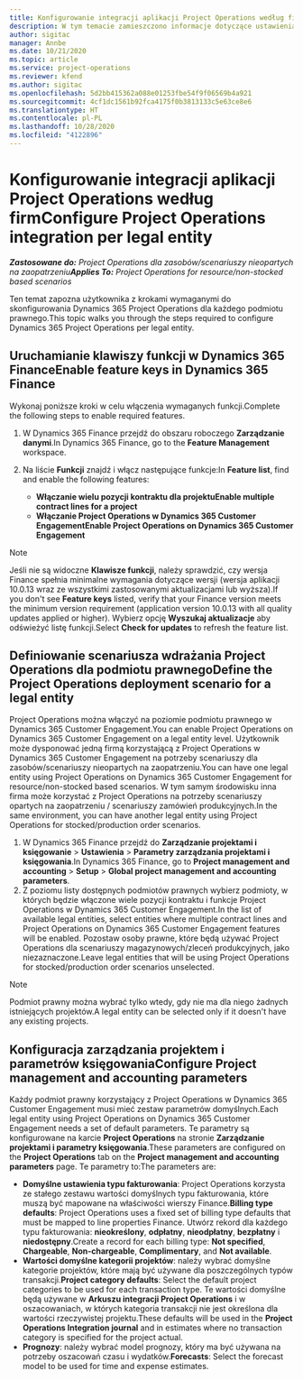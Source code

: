 ```yaml
---
title: Konfigurowanie integracji aplikacji Project Operations według firm
description: W tym temacie zamieszczono informacje dotyczące ustawienia integracji danych dotyczących podmiotu prawnego w Project Operations.
author: sigitac
manager: Annbe
ms.date: 10/21/2020
ms.topic: article
ms.service: project-operations
ms.reviewer: kfend
ms.author: sigitac
ms.openlocfilehash: 5d2bb415362a088e01253fbe54f9f06569b4a921
ms.sourcegitcommit: 4cf1dc1561b92fca4175f0b3813133c5e63ce8e6
ms.translationtype: HT
ms.contentlocale: pl-PL
ms.lasthandoff: 10/28/2020
ms.locfileid: "4122896"
---
```

# <a name="configure-project-operations-integration-per-legal-entity"></a><span data-ttu-id="d7405-103">Konfigurowanie integracji aplikacji Project Operations według firm</span><span class="sxs-lookup"><span data-stu-id="d7405-103">Configure Project Operations integration per legal entity</span></span> 

<span data-ttu-id="d7405-104">_**Zastosowane do:** Project Operations dla zasobów/scenariuszy nieopartych na zaopatrzeniu_</span><span class="sxs-lookup"><span data-stu-id="d7405-104">_**Applies To:** Project Operations for resource/non-stocked based scenarios_</span></span>

<span data-ttu-id="d7405-105">Ten temat zapozna użytkownika z krokami wymaganymi do skonfigurowania Dynamics 365 Project Operations dla każdego podmiotu prawnego.</span><span class="sxs-lookup"><span data-stu-id="d7405-105">This topic walks you through the steps required to configure Dynamics 365 Project Operations per legal entity.</span></span>

## <a name="enable-feature-keys-in-dynamics-365-finance"></a><span data-ttu-id="d7405-106">Uruchamianie klawiszy funkcji w Dynamics 365 Finance</span><span class="sxs-lookup"><span data-stu-id="d7405-106">Enable feature keys in Dynamics 365 Finance</span></span>

<span data-ttu-id="d7405-107">Wykonaj poniższe kroki w celu włączenia wymaganych funkcji.</span><span class="sxs-lookup"><span data-stu-id="d7405-107">Complete the following steps to enable required features.</span></span>

1. <span data-ttu-id="d7405-108">W Dynamics 365 Finance przejdź do obszaru roboczego **Zarządzanie danymi**.</span><span class="sxs-lookup"><span data-stu-id="d7405-108">In Dynamics 365 Finance, go to the **Feature Management** workspace.</span></span>
2. <span data-ttu-id="d7405-109">Na liście **Funkcji** znajdź i włącz następujące funkcje:</span><span class="sxs-lookup"><span data-stu-id="d7405-109">In **Feature list**, find and enable the following features:</span></span>
  
    - <span data-ttu-id="d7405-110">**Włączanie wielu pozycji kontraktu dla projektu**</span><span class="sxs-lookup"><span data-stu-id="d7405-110">**Enable multiple contract lines for a project**</span></span>
    - <span data-ttu-id="d7405-111">**Włączanie Project Operations w Dynamics 365 Customer Engagement**</span><span class="sxs-lookup"><span data-stu-id="d7405-111">**Enable Project Operations on Dynamics 365 Customer Engagement**</span></span>

> [!NOTE]
> <span data-ttu-id="d7405-112">Jeśli nie są widoczne **Klawisze funkcji**, należy sprawdzić, czy wersja Finance spełnia minimalne wymagania dotyczące wersji (wersja aplikacji 10.0.13 wraz ze wszystkimi zastosowanymi aktualizacjami lub wyższa).</span><span class="sxs-lookup"><span data-stu-id="d7405-112">If you don't see **Feature keys** listed, verify that your Finance version meets the minimum version requirement (application version 10.0.13 with all quality updates applied or higher).</span></span> <span data-ttu-id="d7405-113">Wybierz opcję **Wyszukaj aktualizacje** aby odświeżyć listę funkcji.</span><span class="sxs-lookup"><span data-stu-id="d7405-113">Select **Check for updates** to refresh the feature list.</span></span>

## <a name="define-the-project-operations-deployment-scenario-for-a-legal-entity"></a><span data-ttu-id="d7405-114">Definiowanie scenariusza wdrażania Project Operations dla podmiotu prawnego</span><span class="sxs-lookup"><span data-stu-id="d7405-114">Define the Project Operations deployment scenario for a legal entity</span></span>

<span data-ttu-id="d7405-115">Project Operations można włączyć na poziomie podmiotu prawnego w Dynamics 365 Customer Engagement.</span><span class="sxs-lookup"><span data-stu-id="d7405-115">You can enable Project Operations on Dynamics 365 Customer Engagement on a legal entity level.</span></span> <span data-ttu-id="d7405-116">Użytkownik może dysponować jedną firmą korzystającą z Project Operations w Dynamics 365 Customer Engagement na potrzeby scenariuszy dla zasobów/scenariuszy nieopartych na zaopatrzeniu.</span><span class="sxs-lookup"><span data-stu-id="d7405-116">You can have one legal entity using Project Operations on Dynamics 365 Customer Engagement for resource/non-stocked based scenarios.</span></span> <span data-ttu-id="d7405-117">W tym samym środowisku inna firma może korzystać z Project Operations na potrzeby scenariuszy opartych na zaopatrzeniu / scenariuszy zamówień produkcyjnych.</span><span class="sxs-lookup"><span data-stu-id="d7405-117">In the same environment, you can have another legal entity using Project Operations for stocked/production order scenarios.</span></span>

1. <span data-ttu-id="d7405-118">W Dynamics 365 Finance przejdź do **Zarządzanie projektami i księgowanie** > **Ustawienia** > **Parametry zarządzania projektami i księgowania**.</span><span class="sxs-lookup"><span data-stu-id="d7405-118">In Dynamics 365 Finance, go to **Project management and accounting** > **Setup** > **Global project management and accounting parameters**.</span></span>
2. <span data-ttu-id="d7405-119">Z poziomu listy dostępnych podmiotów prawnych wybierz podmioty, w których będzie włączone wiele pozycji kontraktu i funkcje Project Operations w Dynamics 365 Customer Engagement.</span><span class="sxs-lookup"><span data-stu-id="d7405-119">In the list of available legal entities, select entities where multiple contract lines and Project Operations on Dynamics 365 Customer Engagement features will be enabled.</span></span> <span data-ttu-id="d7405-120">Pozostaw osoby prawne, które będą używać Project Operations dla scenariuszy magazynowych/zleceń produkcyjnych, jako niezaznaczone.</span><span class="sxs-lookup"><span data-stu-id="d7405-120">Leave legal entities that will be using Project Operations for stocked/production order scenarios unselected.</span></span>

> [!NOTE]
> <span data-ttu-id="d7405-121">Podmiot prawny można wybrać tylko wtedy, gdy nie ma dla niego żadnych istniejących projektów.</span><span class="sxs-lookup"><span data-stu-id="d7405-121">A legal entity can be selected only if it doesn't have any existing projects.</span></span>

## <a name="configure-project-management-and-accounting-parameters"></a><span data-ttu-id="d7405-122">Konfiguracja zarządzania projektem i parametrów księgowania</span><span class="sxs-lookup"><span data-stu-id="d7405-122">Configure Project management and accounting parameters</span></span>

<span data-ttu-id="d7405-123">Każdy podmiot prawny korzystający z Project Operations w Dynamics 365 Customer Engagement musi mieć zestaw parametrów domyślnych.</span><span class="sxs-lookup"><span data-stu-id="d7405-123">Each legal entity using Project Operations on Dynamics 365 Customer Engagement needs a set of default parameters.</span></span> <span data-ttu-id="d7405-124">Te parametry są konfigurowane na karcie **Project Operations** na stronie **Zarządzanie projektami i parametry księgowania**.</span><span class="sxs-lookup"><span data-stu-id="d7405-124">These parameters are configured on the **Project Operations** tab on the **Project management and accounting parameters** page.</span></span> <span data-ttu-id="d7405-125">Te parametry to:</span><span class="sxs-lookup"><span data-stu-id="d7405-125">The parameters are:</span></span>

  - <span data-ttu-id="d7405-126">**Domyślne ustawienia typu fakturowania**: Project Operations korzysta ze stałego zestawu wartości domyślnych typu fakturowania, które muszą być mapowane na właściwości wierszy Finance.</span><span class="sxs-lookup"><span data-stu-id="d7405-126">**Billing type defaults**: Project Operations uses a fixed set of billing type defaults that must be mapped to line properties Finance.</span></span> <span data-ttu-id="d7405-127">Utwórz rekord dla każdego typu fakturowania: **nieokreślony**, **odpłatny**, **nieodpłatny**, **bezpłatny** i **niedostępny**.</span><span class="sxs-lookup"><span data-stu-id="d7405-127">Create a record for each billing type: **Not specified**, **Chargeable**, **Non-chargeable**, **Complimentary**, and **Not available**.</span></span>
  - <span data-ttu-id="d7405-128">**Wartości domyślne kategorii projektów**: należy wybrać domyślne kategorie projektów, które mają być używane dla poszczególnych typów transakcji.</span><span class="sxs-lookup"><span data-stu-id="d7405-128">**Project category defaults**: Select the default project categories to be used for each transaction type.</span></span> <span data-ttu-id="d7405-129">Te wartości domyślne będą używane w **Arkuszu integracji Project Operations** i w oszacowaniach, w których kategoria transakcji nie jest określona dla wartości rzeczywistej projektu.</span><span class="sxs-lookup"><span data-stu-id="d7405-129">These defaults will be used in the **Project Operations Integration journal** and in estimates where no transaction category is specified for the project actual.</span></span>
  - <span data-ttu-id="d7405-130">**Prognozy**: należy wybrać model prognozy, który ma być używana na potrzeby oszacowań czasu i wydatków.</span><span class="sxs-lookup"><span data-stu-id="d7405-130">**Forecasts**: Select the forecast model to be used for time and expense estimates.</span></span>
